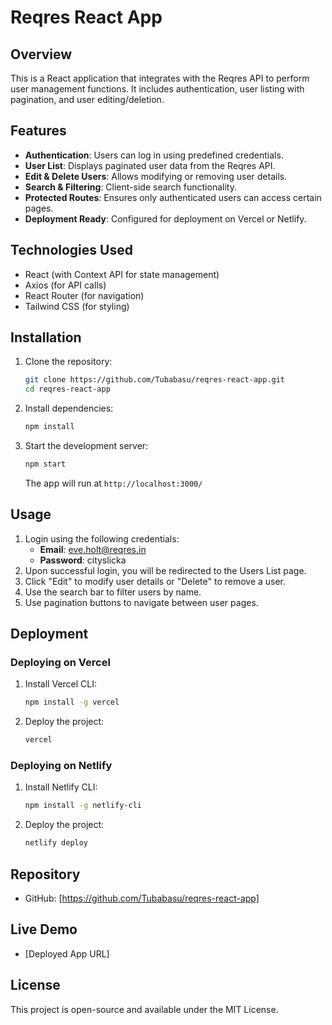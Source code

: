 # Reqres React App

## Overview
This is a React application that integrates with the Reqres API to perform user management functions. It includes authentication, user listing with pagination, and user editing/deletion.

## Features
- **Authentication**: Users can log in using predefined credentials.
- **User List**: Displays paginated user data from the Reqres API.
- **Edit & Delete Users**: Allows modifying or removing user details.
- **Search & Filtering**: Client-side search functionality.
- **Protected Routes**: Ensures only authenticated users can access certain pages.
- **Deployment Ready**: Configured for deployment on Vercel or Netlify.

## Technologies Used
- React (with Context API for state management)
- Axios (for API calls)
- React Router (for navigation)
- Tailwind CSS (for styling)

## Installation
1. Clone the repository:
   ```sh
   git clone https://github.com/Tubabasu/reqres-react-app.git
   cd reqres-react-app
   ```
2. Install dependencies:
   ```sh
   npm install
   ```
3. Start the development server:
   ```sh
   npm start
   ```
   The app will run at `http://localhost:3000/`

## Usage
1. Login using the following credentials:
   - **Email**: eve.holt@reqres.in
   - **Password**: cityslicka
2. Upon successful login, you will be redirected to the Users List page.
3. Click "Edit" to modify user details or "Delete" to remove a user.
4. Use the search bar to filter users by name.
5. Use pagination buttons to navigate between user pages.

## Deployment
### Deploying on Vercel
1. Install Vercel CLI:
   ```sh
   npm install -g vercel
   ```
2. Deploy the project:
   ```sh
   vercel
   ```

### Deploying on Netlify
1. Install Netlify CLI:
   ```sh
   npm install -g netlify-cli
   ```
2. Deploy the project:
   ```sh
   netlify deploy
   ```

## Repository
- GitHub: [https://github.com/Tubabasu/reqres-react-app]

## Live Demo
- [Deployed App URL]

## License
This project is open-source and available under the MIT License.

